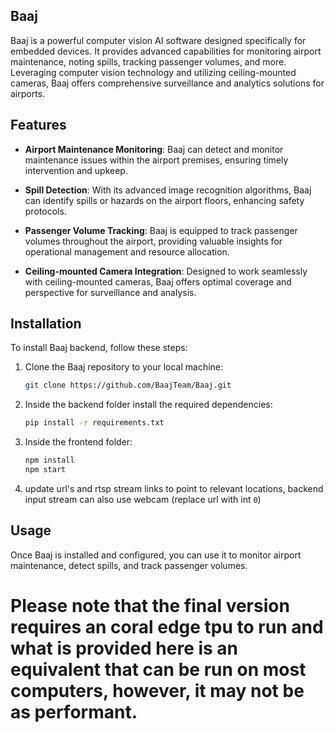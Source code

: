 ## Baaj

Baaj is a powerful computer vision AI software designed specifically for embedded devices. It provides advanced capabilities for monitoring airport maintenance, noting spills, tracking passenger volumes, and more. Leveraging computer vision technology and utilizing ceiling-mounted cameras, Baaj offers comprehensive surveillance and analytics solutions for airports.

## Features

- **Airport Maintenance Monitoring**: Baaj can detect and monitor maintenance issues within the airport premises, ensuring timely intervention and upkeep.

- **Spill Detection**: With its advanced image recognition algorithms, Baaj can identify spills or hazards on the airport floors, enhancing safety protocols.

- **Passenger Volume Tracking**: Baaj is equipped to track passenger volumes throughout the airport, providing valuable insights for operational management and resource allocation.

- **Ceiling-mounted Camera Integration**: Designed to work seamlessly with ceiling-mounted cameras, Baaj offers optimal coverage and perspective for surveillance and analysis.

## Installation

To install Baaj backend, follow these steps:

1. Clone the Baaj repository to your local machine:

    ```bash
    git clone https://github.com/BaajTeam/Baaj.git
    ```

2. Inside the backend folder install the required dependencies:

    ```bash
    pip install -r requirements.txt
    ```

2. Inside the frontend folder:

    ```bash
    npm install
    npm start
    ```

3. update url's and rtsp stream links to point to relevant locations, backend input stream can also use webcam (replace url with int `0`)

## Usage

Once Baaj is installed and configured, you can use it to monitor airport maintenance, detect spills, and track passenger volumes. 
# Please note that the final version requires an coral edge tpu to run and what is provided here is an equivalent that can be run on most computers, however, it may not be as performant.


